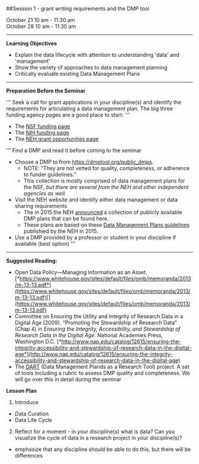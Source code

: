 ##Session 1 - grant writing requirements and the DMP tool

October 21 10 am - 11:30 am  
October 28 10 am - 11:30 am

---

**Learning Objectives**  
- Explain the data lifecycle with attention to understanding 'data' and 'management'
- Show the variety of approaches to data management planning
- Critically evaluate existing Data Management Plans

---

**Preparation Before the Seminar**  

'''
Seek a call for grant applications in your discipline(s) and identify the requirements for articulating a data management plan. The big three funding agency pages are a good place to start:
'''

* The [NSF funding page](https://www.nsf.gov/funding/)
* The [NIH funding page](https://grants.nih.gov/funding/index.htm) 
* The [NEH grant opportunities page](https://www.neh.gov/grants)

'''
Find a DMP and read it before coming to the seminar

* Choose a DMP to from https://dmptool.org/public_dmps. 
    - NOTE: “They are not vetted for quality, completeness, or adherence to funder guidelines.”
	- This collection is mostly comprised of data management plans for the NSF, _but there are several from the NEH and other independent agencies as well._
* Visit the NEH website and identify either data management or data sharing requirements  
    - The in 2015 the NEH [announced](https://www.neh.gov/divisions/odh/grant-news/data-management-plans-successful-grant-applications-2011-2014-now-available) a collection of publicly available DMP plans that can be found here. 
	- These plans are based on these [Data Management Plans guidelines](http://www.neh.gov/files/grants/data_management_plans_2015.pdf) publishied by the NEH in 2015.
* Use a DMP provided by a professor or student in your discipline if available (best option)
'''

---

**Suggested Reading:**  

-   Open Data Policy—Managing Information as an Asset. [*https://www.whitehouse.gov/sites/default/files/omb/memoranda/2013/m-13-13.pdf*](https://www.whitehouse.gov/sites/default/files/omb/memoranda/2013/m-13-13.pdf)[](https://www.whitehouse.gov/sites/default/files/omb/memoranda/2013/m-13-13.pdf)
-   Committee on Ensuring the Utility and Integrity of Research Data in a Digital Age (2009). “Promoting the Stewardship of Research Data” (Chap 4) in *Ensuring the Integrity, Accessibility, and Stewardship of Research Data in the Digital Age*. National Academies Press, Washington D.C. [*http://www.nap.edu/catalog/12615/ensuring-the-integrity-accessibility-and-stewardship-of-research-data-in-the-digital-age*](http://www.nap.edu/catalog/12615/ensuring-the-integrity-accessibility-and-stewardship-of-research-data-in-the-digital-age)
-   The [DART](https://osf.io/qh6ad/) (Data Management Plands as a Research Tool) project. A set of tools including a rubric to assess DMP quality and completeness. We will go over this in detail during the seminar 

**Lesson Plan**  

1. Introduce 
  - Data Curation
  - Data Life Cycle
2. Reflect for a moment - in your discipline(s) what is data? Can you visualize the cycle of data in a research project in your discipline(s)?
  - emphasize that any discipline should be able to do this, but there will be differences
  